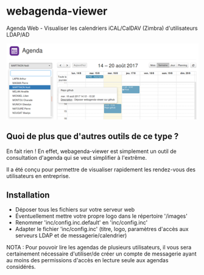 # webagenda-viewer
Agenda Web - Visualiser les calendriers iCAL/CalDAV (Zimbra) d'utilisateurs LDAP/AD

![Capture d'écran](/images/snapshot.png)

## Quoi de plus que d'autres outils de ce type ?
En fait rien ! En effet, webagenda-viewer est simplement un outil de consultation d'agenda qui se veut simplifier à l'extrême.

Il a été conçu pour permettre de visualiser rapidement les rendez-vous des utilisateurs en entreprise.

## Installation
* Déposer tous les fichiers sur votre serveur web
* Éventuellement mettre votre propre logo dans le répertoire '/images'
* Renommer 'inc/config.inc.default' en 'inc/config.inc'
* Adapter le fichier 'inc/config.inc' (titre, logo, paramètres d'accès aux serveurs LDAP et de messagerie/calendrier)

NOTA : Pour pouvoir lire les agendas de plusieurs utilisateurs, il vous sera certainement nécessaire d'utiliser/de créer un compte de
messagerie ayant au moins des permissions d'accès en lecture seule aux agendas considérés.


